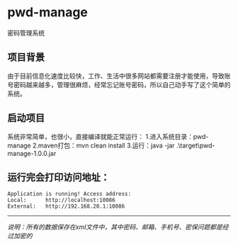 # pwd-manage
密码管理系统

## 项目背景
由于目前信息化速度比较快，工作、生活中很多网站都需要注册才能使用，导致账号密码越来越多，管理很麻烦，经常忘记账号密码，所以自己动手写了这个简单的系统。

## 启动项目
系统非常简单，也很小，直接编译就能正常运行：
1.进入系统目录：pwd-manage
2.maven打包：mvn clean install
3.运行：java -jar .\target\pwd-manage-1.0.0.jar

运行完会打印访问地址：
---------------------------------------------------------
	Application is running! Access address:
	Local:		http://localhost:10086
	External:	http://192.168.20.1:10086
---------------------------------------------------------

*说明：所有的数据保存在xml文件中，其中密码、邮箱、手机号、密保问题都是经过加密的*
